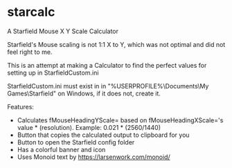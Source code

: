 # starcalc
A Starfield Mouse X Y Scale Calculator

Starfield's Mouse scaling is not 1:1 X to Y, which was not optimal and did not feel right to me.

This is an attempt at making a Calculator to find the perfect values for setting up in StarfieldCustom.ini

StarfieldCustom.ini must exist in in "%USERPROFILE%\\Documents\My Games\Starfield\" on Windows, if it does not, create it. 

Features: 

- Calculates fMouseHeadingYScale= based on  fMouseHeadingXScale='s value * (resolution). Example: 0.021 * (2560/1440)
- Button that copies the calculated output to clipboard for you
- Button to open the Starfield config folder
- Has a colorful banner and icon
- Uses Monoid text by https://larsenwork.com/monoid/

